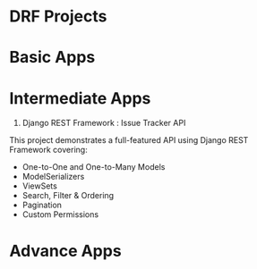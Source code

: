 # DRF Projects

# Basic Apps

# Intermediate Apps

1. Django REST Framework : Issue Tracker API

This project demonstrates a full-featured API using Django REST Framework covering:
- One-to-One and One-to-Many Models
- ModelSerializers
- ViewSets
- Search, Filter & Ordering
- Pagination
- Custom Permissions

# Advance Apps
